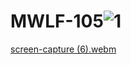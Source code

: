 # MWLF-105![1](https://user-images.githubusercontent.com/122365233/222059184-488e8ca1-3cf0-4e51-acb5-f61859a81dbf.jpg)
[screen-capture (6).webm](https://user-images.githubusercontent.com/122365233/222059818-cb41bd7c-62f3-4864-930b-9500db3a11c9.webm)
